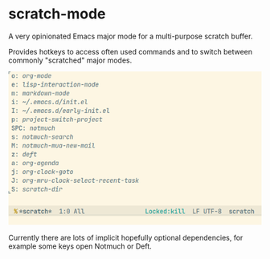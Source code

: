 scratch-mode
============

A very opinionated Emacs major mode for a multi-purpose
scratch buffer.

Provides hotkeys to access often used commands and to switch between
commonly "scratched" major modes.

![screenshot](https://raw.githubusercontent.com/vifon/scratch-mode/master/screenshot.png)

Currently there are lots of implicit hopefully optional dependencies,
for example some keys open Notmuch or Deft.
